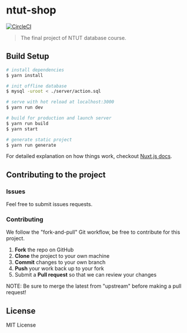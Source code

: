 # ntut-shop

[![CircleCI](https://circleci.com/gh/ntutshop/ntut-shop.svg?style=svg)](https://circleci.com/gh/ntutshop/ntut-shop)

> The final project of NTUT database course.

## Build Setup

``` bash
# install dependencies
$ yarn install

# init offline database
$ mysql -uroot < ./server/action.sql

# serve with hot reload at localhost:3000
$ yarn run dev

# build for production and launch server
$ yarn run build
$ yarn start

# generate static project
$ yarn run generate
```

For detailed explanation on how things work, checkout [Nuxt.js docs](https://nuxtjs.org).

## Contributing to the project
### Issues
Feel free to submit issues requests.

### Contributing
We follow the "fork-and-pull" Git workflow, be free to contribute for this project.
1.  **Fork** the repo on GitHub
2.  **Clone** the project to your own machine
3.  **Commit** changes to your own branch
4.  **Push** your work back up to your fork
5.  Submit a **Pull request** so that we can review your changes

NOTE: Be sure to merge the latest from "upstream" before making a pull request!

## License
MIT License
